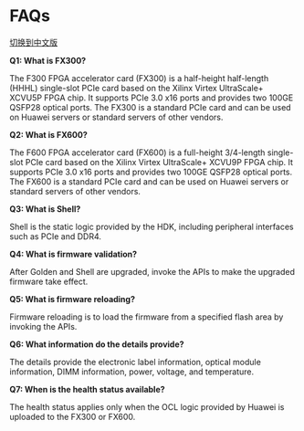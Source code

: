 # FAQs
[切换到中文版](./FAQs_CN.md)

**Q1: What is FX300?**

The F300 FPGA accelerator card (FX300) is a half-height half-length (HHHL) single-slot PCIe card based on the Xilinx Virtex UltraScale+ XCVU5P FPGA chip. It supports PCIe 3.0 x16 ports and provides two 100GE QSFP28 optical ports. The FX300 is a standard PCIe card and can be used on Huawei servers or standard servers of other vendors.

**Q2: What is FX600?**

The F600 FPGA accelerator card (FX600) is a full-height 3/4-length single-slot PCIe card based on the Xilinx Virtex UltraScale+ XCVU9P FPGA chip. It supports PCIe 3.0 x16 ports and provides two 100GE QSFP28 optical ports. The FX600 is a standard PCIe card and can be used on Huawei servers or standard servers of other vendors.

**Q3: What is Shell?**

Shell is the static logic provided by the HDK, including peripheral interfaces such as PCIe and DDR4.

**Q4: What is firmware validation?**

After Golden and Shell are upgraded, invoke the APIs to make the upgraded firmware take effect.

**Q5: What is firmware reloading?**

Firmware reloading is to load the firmware from a specified flash area by invoking the APIs.

**Q6: What information do the details provide?**

The details provide the electronic label information, optical module information, DIMM information, power, voltage, and temperature.

**Q7: When is the health status available?**

The health status applies only when the OCL logic provided by Huawei is uploaded to the FX300 or FX600.